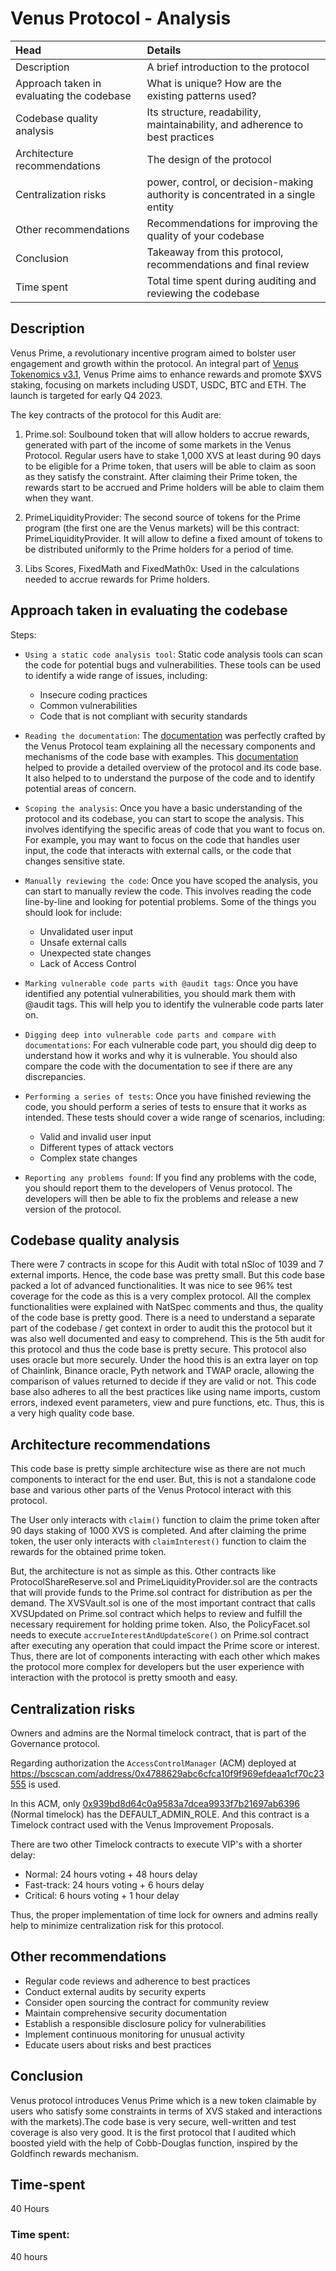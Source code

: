 # Venus Protocol - Analysis 

|Head |Details|
|:----------------|:------|
|Description| A brief introduction to the protocol
| Approach taken in evaluating the codebase | What is unique? How are the existing patterns used? |
|Codebase quality analysis| Its structure, readability, maintainability, and adherence to best practices|
|Architecture recommendations| The design of the protocol|
|Centralization risks| power, control, or decision-making authority is concentrated in a single entity|
|Other recommendations| Recommendations for improving the quality of your codebase|
|Conclusion| Takeaway from this protocol, recommendations and final review|
|Time spent| Total time spent during auditing and reviewing the codebase |

## Description
Venus Prime, a revolutionary incentive program aimed to bolster user engagement and growth within the protocol. An integral part of [Venus Tokenomics v3.1](https://docs-v4.venus.io/governance/tokenomics), Venus Prime aims to enhance rewards and promote $XVS staking, focusing on markets including USDT, USDC, BTC and ETH. The launch is targeted for early Q4 2023.

The key contracts of the protocol for this Audit are:
1. Prime.sol: Soulbound token that will allow holders to accrue rewards, generated with part of the income of some markets in the Venus Protocol. Regular users have to stake 1,000 XVS at least during 90 days to be eligible for a Prime token, that users will be able to claim as soon as they satisfy the constraint. After claiming their Prime token, the rewards start to be accrued and Prime holders will be able to claim them when they want.

2. PrimeLiquidityProvider: The second source of tokens for the Prime program (the first one are the Venus markets) will be this contract: PrimeLiquidityProvider. It will allow to define a fixed amount of tokens to be distributed uniformly to the Prime holders for a period of time.

3. Libs Scores, FixedMath and FixedMath0x: Used in the calculations needed to accrue rewards for Prime holders.



## Approach taken in evaluating the codebase

Steps:

- ``Using a static code analysis tool``: Static code analysis tools can scan the code for potential bugs and vulnerabilities. These tools can be used to identify a wide range of issues, including:

    - Insecure coding practices
    - Common vulnerabilities
    - Code that is not compliant with security standards

- ``Reading the documentation``: The [documentation](https://github.com/code-423n4/2023-09-venus/blob/main/contracts/Tokens/Prime/README.md) was perfectly crafted by the Venus Protocol team explaining all the necessary components and mechanisms of the code base with examples. This [documentation](https://github.com/code-423n4/2023-09-venus/blob/main/contracts/Tokens/Prime/README.md) helped to provide a detailed overview of the protocol and its code base. It also helped to to understand the purpose of the code and to identify potential areas of concern.

- ``Scoping the analysis``: Once you have a basic understanding of the protocol and its codebase, you can start to scope the analysis. This involves identifying the specific areas of code that you want to focus on. For example, you may want to focus on the code that handles user input, the code that interacts with external calls, or the code that changes sensitive state.

- ``Manually reviewing the code``: Once you have scoped the analysis, you can start to manually review the code. This involves reading the code line-by-line and looking for potential problems. Some of the things you should look for include:

   - Unvalidated user input
   - Unsafe external calls
   - Unexpected state changes
   - Lack of Access Control

- ``Marking vulnerable code parts with @audit tags``: Once you have identified any potential vulnerabilities, you should mark them with @audit tags. This will help you to identify the vulnerable code parts later on. 

- ``Digging deep into vulnerable code parts and compare with documentations``:  For each vulnerable code part, you should dig deep to understand how it works and why it is vulnerable. You should also compare the code with the documentation to see if there are any discrepancies.

- ``Performing a series of tests``: Once you have finished reviewing the code, you should perform a series of tests to ensure that it works as intended. These tests should cover a wide range of scenarios, including:

  - Valid and invalid user input
  - Different types of attack vectors
  - Complex state changes

- ``Reporting any problems found``:  If you find any problems with the code, you should report them to the developers of Venus protocol. The developers will then be able to fix the problems and release a new version of the protocol.

## Codebase quality analysis
There were 7 contracts in scope for this Audit with total nSloc of 1039 and 7 external imports. Hence, the code base was pretty small. But this code base packed a lot of advanced functionalities. It was nice to see 96% test coverage for the code as this is a very complex protocol. All the complex functionalities were explained with NatSpec comments and thus, the quality of the code base is pretty good. There is a need to understand a separate part of the codebase / get context in order to audit this  the protocol but it was also well documented and easy to comprehend. This is the 5th audit for this protocol and thus the code base is pretty secure. This protocol also uses oracle but more securely. Under the hood this is an extra layer on top of Chainlink, Binance oracle, Pyth network and TWAP oracle, allowing the comparison of values returned to decide if they are valid or not. This code base also adheres to all the best practices like using name imports, custom errors, indexed event parameters, view and pure functions, etc. Thus, this is a very high quality code base.

## Architecture recommendations
This code base is pretty simple architecture wise as there are not much components to interact for the end user. But, this is not a standalone code base and various other parts of the Venus Protocol interact with this protocol. 

The User only interacts with ``claim()`` function to claim the prime token after 90 days staking of 1000 XVS is completed. And after claiming the prime token, the user only interacts with ``claimInterest()`` function to claim the rewards for the obtained prime token. 

But, the architecture is not as simple as this. Other contracts like ProtocolShareReserve.sol and PrimeLiquidityProvider.sol are the contracts that will provide funds to the Prime.sol contract for distribution as per the demand. The XVSVault.sol is one of the most important contract that calls XVSUpdated on Prime.sol contract which helps to review and fulfill the necessary requirement for holding prime token. Also, the PolicyFacet.sol needs to execute ``accrueInterestAndUpdateScore()`` on Prime.sol contract after executing any operation that could impact the Prime score or interest. Thus, there are lot of components interacting with each other which makes the protocol more complex for developers but the user experience with interaction with the protocol is pretty smooth and easy. 


## Centralization risks
Owners and admins are the Normal timelock contract, that is part of the Governance protocol.

Regarding authorization the `AccessControlManager` (ACM) deployed at https://bscscan.com/address/0x4788629abc6cfca10f9f969efdeaa1cf70c23555 is used.

In this ACM, only [0x939bd8d64c0a9583a7dcea9933f7b21697ab6396](https://bscscan.com/address/0x939bd8d64c0a9583a7dcea9933f7b21697ab6396) (Normal timelock) has the DEFAULT_ADMIN_ROLE. And this contract is a Timelock contract used with the Venus Improvement Proposals.

There are two other Timelock contracts to execute VIP's with a shorter delay:

* Normal: 24 hours voting + 48 hours delay
* Fast-track: 24 hours voting + 6 hours delay
* Critical: 6 hours voting + 1 hour delay

Thus, the proper implementation of time lock for owners and admins really help to minimize centralization risk for this protocol.

## Other recommendations

- Regular code reviews and adherence to best practices
- Conduct external audits by security experts
- Consider open sourcing the contract for community review
- Maintain comprehensive security documentation
- Establish a responsible disclosure policy for vulnerabilities
- Implement continuous monitoring for unusual activity
- Educate users about risks and best practices

## Conclusion
Venus protocol introduces Venus Prime which is a new token claimable by users who satisfy some constraints in terms of XVS staked and interactions with the markets).The code base is very secure, well-written and test coverage is also very good. It is the first protocol that I audited which boosted yield with the help of Cobb-Douglas function, inspired by the Goldfinch rewards mechanism.

## Time-spent 

40 Hours 

### Time spent:
40 hours